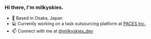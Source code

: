 ### Hi there, I'm milkyskies.

- 🐙 Based in Osaka, Japan
- 💻 Currently working on a task outsourcing platform at [PACES Inc.](https://github.com/paces-jp)
- 📫 Connect with me at [@milkyskies_dev](https://twitter.com/milkyskies_dev)
